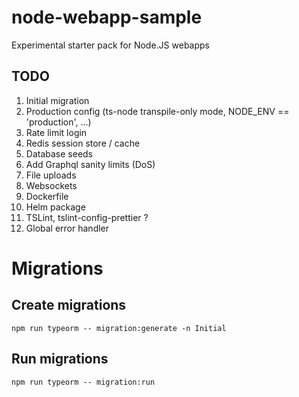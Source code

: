 # node-webapp-sample
Experimental starter pack for Node.JS webapps

## TODO
1. Initial migration
1. Production config (ts-node transpile-only mode, NODE_ENV == 'production', ...)
1. Rate limit login
1. Redis session store / cache
1. Database seeds
1. Add Graphql sanity limits (DoS)
1. File uploads
1. Websockets
1. Dockerfile
1. Helm package
1. TSLint, tslint-config-prettier ?
1. Global error handler

# Migrations
## Create migrations

    npm run typeorm -- migration:generate -n Initial

## Run migrations

    npm run typeorm -- migration:run
